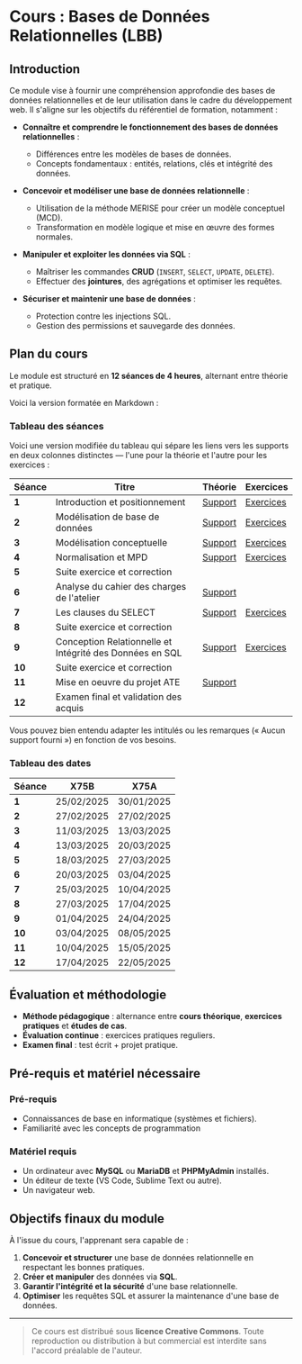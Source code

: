 # **Cours : Bases de Données Relationnelles (LBB)**

## **Introduction**
Ce module vise à fournir une compréhension approfondie des bases de données relationnelles et de leur utilisation dans le cadre du développement web. Il s'aligne sur les objectifs du référentiel de formation, notamment :

- **Connaître et comprendre le fonctionnement des bases de données relationnelles** :
  - Différences entre les modèles de bases de données.
  - Concepts fondamentaux : entités, relations, clés et intégrité des données.
  
- **Concevoir et modéliser une base de données relationnelle** :
  - Utilisation de la méthode MERISE pour créer un modèle conceptuel (MCD).
  - Transformation en modèle logique et mise en œuvre des formes normales.

- **Manipuler et exploiter les données via SQL** :
  - Maîtriser les commandes **CRUD** (`INSERT`, `SELECT`, `UPDATE`, `DELETE`).
  - Effectuer des **jointures**, des agrégations et optimiser les requêtes.

- **Sécuriser et maintenir une base de données** :
  - Protection contre les injections SQL.
  - Gestion des permissions et sauvegarde des données.

## **Plan du cours**
Le module est structuré en **12 séances de 4 heures**, alternant entre théorie et pratique.

Voici la version formatée en Markdown :

### Tableau des séances

Voici une version modifiée du tableau qui sépare les liens vers les supports en deux colonnes distinctes — l'une pour la théorie et l'autre pour les exercices :

| Séance | Titre                                              | Théorie                                 | Exercices                                |
|--------|----------------------------------------------------|-----------------------------------------|------------------------------------------|
| **1**  | Introduction et positionnement                     | [Support](session_1.md)                 | [Exercices](exo/session_1_exo.md)            |
| **2**  | Modélisation de base de données                    | [Support](session_2.md)                 | [Exercices](exo/session_2_exo.md)            |
| **3**  | Modélisation conceptuelle                          | [Support](session_3.md)                 | [Exercices](exo/session_3_exo.md)            |
| **4**  | Normalisation et MPD                               | [Support](session_4.md)                 | [Exercices](exo/session_4_exo.md)            |
| **5**  | Suite exercice et correction                        
| **6**  | Analyse du cahier des charges de l'atelier         | [Support](session_6.md)                
| **7**  | Les clauses du SELECT                              | [Support](session_7.md)                 | [Exercices](exo/session_7_exo.md)            |
| **8**  | Suite exercice et correction                       
| **9**  | Conception Relationnelle et Intégrité des Données en SQL | [Support](session_9.md)           | [Exercices](exo/session_9_exo.md)            |
| **10** | Suite exercice et correction                       
| **11** | Mise en oeuvre du projet ATE                       | [Support](session_11.md)                
| **12** | Examen final et validation des acquis

Vous pouvez bien entendu adapter les intitulés ou les remarques (« Aucun support fourni ») en fonction de vos besoins.

### Tableau des dates

| Séance | X75B       | X75A       |
|--------|------------|------------|
| **1**  | 25/02/2025 | 30/01/2025 |
| **2**  | 27/02/2025 | 27/02/2025 |
| **3**  | 11/03/2025 | 13/03/2025 |
| **4**  | 13/03/2025 | 20/03/2025 |
| **5**  | 18/03/2025 | 27/03/2025 |
| **6**  | 20/03/2025 | 03/04/2025 |
| **7**  | 25/03/2025 | 10/04/2025 |
| **8**  | 27/03/2025 | 17/04/2025 |
| **9**  | 01/04/2025 | 24/04/2025 |
| **10** | 03/04/2025 | 08/05/2025 |
| **11** | 10/04/2025 | 15/05/2025 |
| **12** | 17/04/2025 | 22/05/2025 |



## **Évaluation et méthodologie**
- **Méthode pédagogique** : alternance entre **cours théorique**, **exercices pratiques** et **études de cas**.
- **Évaluation continue** : exercices pratiques reguliers.
- **Examen final** : test écrit + projet pratique.


## **Pré-requis et matériel nécessaire**
### **Pré-requis**
- Connaissances de base en informatique (systèmes et fichiers).
- Familiarité avec les concepts de programmation

### **Matériel requis**
- Un ordinateur avec **MySQL** ou **MariaDB** et **PHPMyAdmin** installés.
- Un éditeur de texte (VS Code, Sublime Text ou autre).
- Un navigateur web.


## **Objectifs finaux du module**
À l'issue du cours, l'apprenant sera capable de :
1. **Concevoir et structurer** une base de données relationnelle en respectant les bonnes pratiques.
2. **Créer et manipuler** des données via **SQL**.
3. **Garantir l'intégrité et la sécurité** d'une base relationnelle.
4. **Optimiser** les requêtes SQL et assurer la maintenance d'une base de données.

---
> Ce cours est distribué sous **licence Creative Commons**. Toute reproduction ou distribution à but commercial est interdite sans l'accord préalable de l'auteur.
